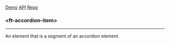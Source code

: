 [Demo](https://filethis.github.io/ft-accordion-item/components/ft-accordion-item/demo/)    [API](https://filethis.github.io/ft-accordion-item/components/ft-accordion-item/)    [Repo](https://github.com/filethis/ft-accordion-item)

### \<ft-accordion-item\>

-----------------------------------------------------------

An element that is a segment of an accordion element.